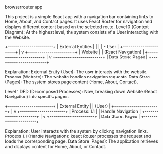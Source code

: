 browserrouter app

This project is a simple React app with a navigation bar containing links to Home, About, and Contact pages. It uses React Router for navigation and displays different content based on the selected route. 
Level 0 (Context Diagram):
            At the highest level, the system consists of a User interacting with the Website.

+-----------------------+
|  External Entities    |
|                       |
|   - User              |
+-----------------------+
          |
          v
+------------------------+
|        Website         |
|  (React Navigation)    |
+------------------------+
          |
          v
+------------------------+
|   Data Store: Pages    |
+------------------------+

Explanation:
External Entity (User): The user interacts with the website.
Process (Website): The website handles navigation requests.
Data Store (Pages): The system stores page content (Home, About, Contact).

Level 1 DFD (Decomposed Processes):
            Now, breaking down Website (React Navigation) into specific pages:

+-----------------------+
|    External Entity    |
|        (User)        |
+-----------------------+
          |
          v
+-----------------------+
|   Process: 1.1        |
|   Handle Navigation   |
+-----------------------+
          |
          v
+-----------------------+
|   Data Store: Pages   |
+-----------------------+

Explanation:
User interacts with the system by clicking navigation links.
Process 1.1 (Handle Navigation): React Router processes the request and loads the corresponding page.
Data Store (Pages): The application retrieves and displays content for Home, About, or Contact.











